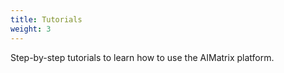 ```yaml
---
title: Tutorials
weight: 3
---
```


Step-by-step tutorials to learn how to use the AIMatrix platform.